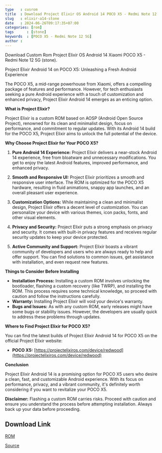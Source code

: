 ```yaml
---
type   : cusrom
title  : Download Project Elixir OS Android 14 POCO X5 - Redmi Note 12 5G
slug   : elixir-a14-stone
date   : 2024-06-26T09:17:35+07:00
categories: [rom]
tags      : [stone]
keywords  : [POCO X5 - Redmi Note 12 5G]
author :
---
```


Download Custom Rom Project Elixir OS Android 14 Xiaomi POCO X5 - Redmi Note 12 5G (stone).

Project Elixir Android 14 on POCO X5: Unleashing a Fresh Android Experience

The POCO X5, a mid-range powerhouse from Xiaomi, offers a compelling package of features and performance. However, for tech enthusiasts seeking a pure Android experience with a touch of customization and enhanced privacy, Project Elixir Android 14 emerges as an enticing option.

**What is Project Elixir?**

Project Elixir is a custom ROM based on AOSP (Android Open Source Project), renowned for its clean and minimalist design, focus on performance, and commitment to regular updates. With its Android 14 build for the POCO X5, Project Elixir aims to unlock the full potential of the device.

**Why Choose Project Elixir for Your POCO X5?**

1. **Pure Android 14 Experience:** Project Elixir delivers a near-stock Android 14 experience, free from bloatware and unnecessary modifications. You get to enjoy the latest Android features, improved performance, and enhanced privacy.

2. **Smooth and Responsive UI:** Project Elixir prioritizes a smooth and responsive user interface. The ROM is optimized for the POCO X5 hardware, resulting in fluid animations, snappy app launches, and an overall pleasant user experience.

3. **Customization Options:** While maintaining a clean and minimalist design, Project Elixir offers a decent level of customization. You can personalize your device with various themes, icon packs, fonts, and other visual elements.

4. **Privacy and Security:** Project Elixir puts a strong emphasis on privacy and security. It comes with built-in privacy features and receives regular security updates to keep your device protected.

5. **Active Community and Support:** Project Elixir boasts a vibrant community of developers and users who are always ready to help and offer support. You can find solutions to common issues, get assistance with installation, and even request new features.

**Things to Consider Before Installing**

* **Installation Process:** Installing a custom ROM involves unlocking the bootloader, flashing a custom recovery (like TWRP), and installing the ROM. This process requires some technical knowledge, so proceed with caution and follow the instructions carefully.
* **Warranty:** Installing Project Elixir will void your device's warranty.
* **Bugs and Issues:** As with any custom ROM, early releases might have some bugs or stability issues. However, the developers are usually quick to address these problems through updates.

**Where to Find Project Elixir for POCO X5?**

You can find the latest builds of Project Elixir Android 14 for POCO X5 on the official Project Elixir website:

* **POCO X5:** [https://projectelixiros.com/device/redwood](https://projectelixiros.com/device/redwood)

**Conclusion**

Project Elixir Android 14 is a promising option for POCO X5 users who desire a clean, fast, and customizable Android experience. With its focus on performance, privacy, and a vibrant community, it's definitely worth considering if you want to revitalize your POCO X5.

**Disclaimer:** Flashing a custom ROM carries risks. Proceed with caution and ensure you understand the process before attempting installation. Always back up your data before proceeding.

## Download Link
[ROM](https://www.pling.com/p/2132476/)

[Source](https://projectelixiros.com/device/sunstone)
